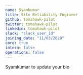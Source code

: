 ```yaml
---
name: Syamkumar
title: Site Reliability Engineer
github: tomahawk-pilot
twitter: tomahawk-pilot
linkedin: tomahawk-pilot
slack: "slack_user_id"
joining_date: "11/03/2020"
core: true
intern: false
operations: false
---
```


Syamkumar to update your bio
